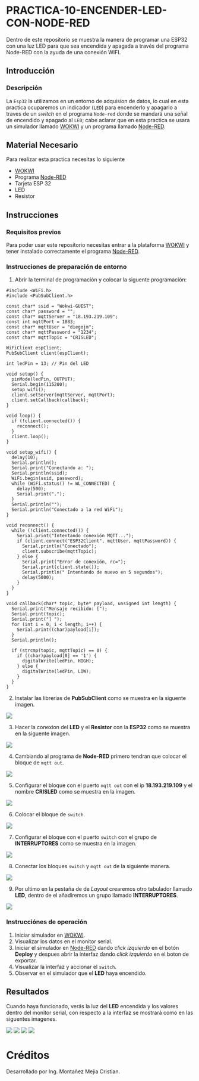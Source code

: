 # PRACTICA-10-ENCENDER-LED-CON-NODE-RED

Dentro de este repositorio se muestra la manera de programar una ESP32 con una luz LED para que sea encendida y apagada a través del programa Node-RED con la ayuda de una conexión WIFI.

## Introducción

### Descripción

La ```Esp32``` la utilizamos en un entorno de adquision de datos, lo cual en esta practica ocuparemos un indicador (```LED```) para encenderlo y apagarlo a traves de un *switch* en el programa ```Node-red``` donde se mandará una señal de encendido y apagado al ```LED```; cabe aclarar que en esta practica se usara un simulador llamado [WOKWI](https://https://wokwi.com/) y un programa llamado [Node-RED](http://localhost:1880/).

## Material Necesario

Para realizar esta practica necesitas lo siguiente

- [WOKWI](https://https://wokwi.com/)
- Programa [Node-RED](http://localhost:1880/)
- Tarjeta ESP 32
- LED
- Resistor

## Instrucciones

### Requisitos previos

Para poder usar este repositorio necesitas entrar a la plataforma [WOKWI](https://https://wokwi.com/) y tener instalado correctamente el programa [Node-RED](http://localhost:1880/).

### Instrucciones de preparación de entorno 

1. Abrir la terminal de programación y colocar la siguente programación:

```
#include <WiFi.h>
#include <PubSubClient.h>

const char* ssid = "Wokwi-GUEST";
const char* password = "";
const char* mqttServer = "18.193.219.109";
const int mqttPort = 1883;
const char* mqttUser = "diegojm";
const char* mqttPassword = "1234";
const char* mqttTopic = "CRISLED";

WiFiClient espClient;
PubSubClient client(espClient);

int ledPin = 13; // Pin del LED

void setup() {
  pinMode(ledPin, OUTPUT);
  Serial.begin(115200);
  setup_wifi();
  client.setServer(mqttServer, mqttPort);
  client.setCallback(callback);
}

void loop() {
  if (!client.connected()) {
    reconnect();
  }
  client.loop();
}

void setup_wifi() {
  delay(10);
  Serial.println();
  Serial.print("Conectando a: ");
  Serial.println(ssid);
  WiFi.begin(ssid, password);
  while (WiFi.status() != WL_CONNECTED) {
    delay(500);
    Serial.print(".");
  }
  Serial.println("");
  Serial.println("Conectado a la red WiFi");
}

void reconnect() {
  while (!client.connected()) {
    Serial.print("Intentando conexión MQTT...");
    if (client.connect("ESP32Client", mqttUser, mqttPassword)) {
      Serial.println("Conectado");
      client.subscribe(mqttTopic);
    } else {
      Serial.print("Error de conexión, rc=");
      Serial.print(client.state());
      Serial.println(" Intentando de nuevo en 5 segundos");
      delay(5000);
    }
  }
}

void callback(char* topic, byte* payload, unsigned int length) {
  Serial.print("Mensaje recibido: [");
  Serial.print(topic);
  Serial.print("] ");
  for (int i = 0; i < length; i++) {
    Serial.print((char)payload[i]);
  }
  Serial.println();

  if (strcmp(topic, mqttTopic) == 0) {
    if ((char)payload[0] == '1') {
      digitalWrite(ledPin, HIGH);
    } else {
      digitalWrite(ledPin, LOW);
    }
  }
}
```

2. Instalar las librerias de **PubSubClient** como se muestra en la siguente imagen.

![](https://github.com/Cris9901/PRACTICA-10-ENCENDER-LED-CON-NODE-RED/blob/main/IMAGEN%201.jpg)

3. Hacer la conexion del **LED** y el **Resistor** con la **ESP32** como se muestra en la siguente imagen.

![](https://github.com/Cris9901/PRACTICA-10-ENCENDER-LED-CON-NODE-RED/blob/main/IMAGEN%202.jpg)

4. Cambiando al programa de **Node-RED** primero tendran que colocar el bloque de ```mqtt out```.

![](https://github.com/Cris9901/PRACTICA-10-ENCENDER-LED-CON-NODE-RED/blob/main/IMAGEN%203.jpg)

5. Configurar el bloque con el puerto ```mqtt out``` con el ip **18.193.219.109** y el nombre **CRISLED** como se muestra en la imagen.

![](https://github.com/Cris9901/PRACTICA-10-ENCENDER-LED-CON-NODE-RED/blob/main/IMAGEN%204.jpg)

6. Colocar el bloque de ```switch```.

![](https://github.com/Cris9901/PRACTICA-10-ENCENDER-LED-CON-NODE-RED/blob/main/IMAGEN%205.jpg)

7. Configurar el bloque con el puerto ```switch``` con el grupo de **INTERRUPTORES** como se muestra en la imagen.

![](https://github.com/Cris9901/PRACTICA-10-ENCENDER-LED-CON-NODE-RED/blob/main/IMAGEN%206.jpg)

8. Conectar los bloques ```switch``` y ```mqtt out``` de la siguiente manera.

![](https://github.com/Cris9901/PRACTICA-10-ENCENDER-LED-CON-NODE-RED/blob/main/IMAGEN%207.jpg)

9. Por ultimo en la pestaña de de *Layout* crearemos otro tabulador llamado **LED**, dentro de el añadiremos un grupo llamado **INTERRUPTORES**.

![](https://github.com/Cris9901/PRACTICA-10-ENCENDER-LED-CON-NODE-RED/blob/main/IMAGEN%208.jpg)

### Instrucciónes de operación

1. Iniciar simulador en [WOKWI](https://https://wokwi.com/).
2. Visualizar los datos en el monitor serial.
3. Iniciar el simulador en [Node-RED](http://localhost:1880/) dando *click izquierdo* en el botón **Deploy** y despues abrir la interfaz dando *click izquierdo* en el boton de exportar.
4. Visualizar la interfaz y accionar el ```switch```.
5. Observar en el simulador que el **LED** haya encendido.

## Resultados

Cuando haya funcionado, verás la luz del **LED** encendida y los valores dentro del monitor serial, con respecto a la interfaz se mostrará como en las siguentes imagenes.

![](https://github.com/Cris9901/PRACTICA-10-ENCENDER-LED-CON-NODE-RED/blob/main/IMAGEN%209.jpg)
![](https://github.com/Cris9901/PRACTICA-10-ENCENDER-LED-CON-NODE-RED/blob/main/IMAGEN%2010.jpg)
![](https://github.com/Cris9901/PRACTICA-10-ENCENDER-LED-CON-NODE-RED/blob/main/IMAGEN%2011.jpg)
![](https://github.com/Cris9901/PRACTICA-10-ENCENDER-LED-CON-NODE-RED/blob/main/IMAGEN%2012.jpg)

# Créditos
Desarrollado por Ing. Montañez Mejia Cristian.




